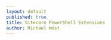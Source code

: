 ```yaml
---
layout: default
published: true
title: Sitecore PowerShell Extensions
author: Michael West
---
```


